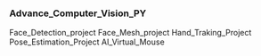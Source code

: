 ### Advance_Computer_Vision_PY


Face_Detection_project
Face_Mesh_project
Hand_Traking_Project
Pose_Estimation_Project
AI_Virtual_Mouse
